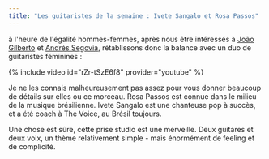 ```yaml
---
title: "Les guitaristes de la semaine : Ivete Sangalo et Rosa Passos"
---
```


à l'heure de l'égalité hommes-femmes, après nous être intéressés à [João 
Gilberto][estate] et [Andrés Segovia][gavottes], rétablissons donc la balance 
avec un duo de guitaristes féminines :

{% include video id="rZr-tSzE6f8" provider="youtube" %}

Je ne les connais malheureusement pas assez pour vous donner beaucoup de 
détails sur elles ou ce morceau. Rosa Passos est connue dans le milieu de la 
musique brésilienne. Ivete Sangalo est une chanteuse pop à succès, et a été 
coach à The Voice, au Brésil toujours.

Une chose est sûre, cette prise studio est une merveille. Deux guitares et deux 
voix, un thème relativement simple - mais énormément de feeling et de 
complicité.

[estate]:https://www.youtube.com/watch?v=WbHjYwSeZpQ
[gavottes]:https://www.youtube.com/watch?v=eBQfHJA2Lng
